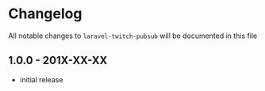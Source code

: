 # Changelog

All notable changes to `laravel-twitch-pubsub` will be documented in this file

## 1.0.0 - 201X-XX-XX

- initial release
